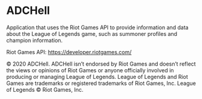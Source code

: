 # ADCHell
Application that uses the Riot Games API to provide information and data about the League of Legends game, such as summoner profiles and champion information.

Riot Games API: https://developer.riotgames.com/

© 2020 ADCHell. ADCHell isn’t endorsed by Riot Games and doesn’t reflect the views or opinions of Riot Games or anyone officially involved in producing or managing League of Legends. League of Legends and Riot Games are trademarks or registered trademarks of Riot Games, Inc. League of Legends © Riot Games, Inc.
